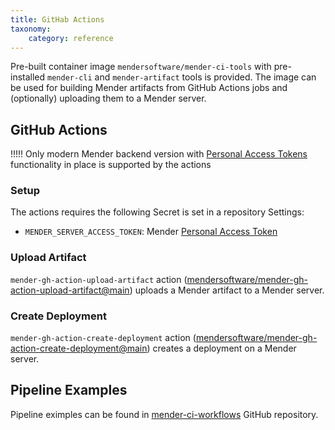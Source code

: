 ```yaml
---
title: GitHab Actions
taxonomy:
    category: reference
---
```


Pre-built container image `mendersoftware/mender-ci-tools` with pre-installed `mender-cli` and `mender-artifact` tools is provided. The image can be used for building Mender artifacts from GitHub Actions jobs and (optionally) uploading them to a Mender server.

## GitHub Actions

!!!!! Only modern Mender backend version with [Personal Access Tokens](../../01.Using-the-apis/docs.md#personal-access-tokens) functionality in place is supported by the actions

### Setup
The actions requires the following Secret is set in a repository Settings:
- `MENDER_SERVER_ACCESS_TOKEN`: Mender [Personal Access Token](../../01.Using-the-apis/docs.md#personal-access-tokens)

### Upload Artifact
`mender-gh-action-upload-artifact` action ([mendersoftware/mender-gh-action-upload-artifact@main](https://github.com/mendersoftware/mender-gh-action-upload-artifact)) uploads a Mender artifact to a Mender server.

### Create Deployment
`mender-gh-action-create-deployment` action ([mendersoftware/mender-gh-action-create-deployment@main](https://github.com/mendersoftware/mender-gh-action-create-deployment)) creates a deployment on a Mender server.

## Pipeline Examples
Pipeline eximples can be found in [mender-ci-workflows](https://github.com/mendersoftware/mender-ci-workflows/tree/master/examples/github) GitHub repository.
